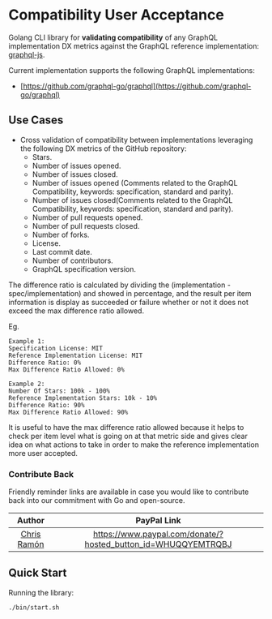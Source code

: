 # Compatibility User Acceptance

Golang CLI library for **validating compatibility** of any GraphQL implementation DX metrics against the GraphQL reference implementation: [graphql-js](https://github.com/graphql/graphql-js).

Current implementation supports the following GraphQL implementations:
- [https://github.com/graphql-go/graphql](https://github.com/graphql-go/graphql)

## Use Cases

- Cross validation of compatibility between implementations leveraging the following DX metrics of the GitHub repository:
  - Stars.
  - Number of issues opened.
  - Number of issues closed.
  - Number of issues opened (Comments related to the GraphQL Compatibility, keywords: specification, standard and parity).
  - Number of issues closed(Comments related to the GraphQL Compatibility, keywords: specification, standard and parity).
  - Number of pull requests opened.
  - Number of pull requests closed.
  - Number of forks.
  - License.
  - Last commit date.
  - Number of contributors.
  - GraphQL specification version.
 
The difference ratio is calculated by dividing the (implementation - spec/implementation) and showed in percentage, and the result per item information is display as succeeded or failure whether or not it does not exceed the max difference ratio allowed.

Eg.

```
Example 1:
Specification License: MIT
Reference Implementation License: MIT
Difference Ratio: 0%
Max Difference Ratio Allowed: 0%
```

```
Example 2:
Number Of Stars: 100k - 100%
Reference Implementation Stars: 10k - 10%
Difference Ratio: 90%
Max Difference Ratio Allowed: 90%
```

It is useful to have the max difference ratio allowed because it helps to check per item level what is going on at that metric side and gives clear idea on what actions to take in order to make the reference implementation more user accepted.

### Contribute Back

Friendly reminder links are available in case you would like to contribute back into our commitment with Go and open-source.

| Author        |  PayPal Link  |
|:-------------:|:-------------:|
| [Chris Ramón](https://github.com/chris-ramon) | https://www.paypal.com/donate/?hosted_button_id=WHUQQYEMTRQBJ |

## Quick Start

Running the library:

```
./bin/start.sh
```
